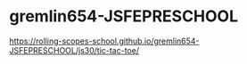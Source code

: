 # gremlin654-JSFEPRESCHOOL
https://rolling-scopes-school.github.io/gremlin654-JSFEPRESCHOOL/js30/tic-tac-toe/
